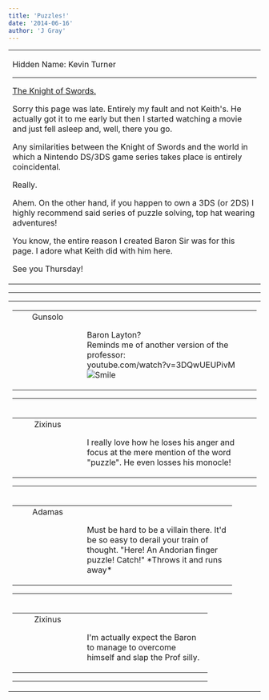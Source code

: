 ```yaml
---
title: 'Puzzles!'
date: '2014-06-16'
author: 'J Gray'
---
```


<div>
<!-- Main content here -->
<table border="0" class="post"><tbody><tr><td>
   
   <div class="post_body">
       <p>Hidden Name: Kevin Turner</p><hr><p><a href="/comics/146/" target="_blank">The Knight of Swords.</a></p><p>Sorry this page was late. Entirely my fault and not Keith's. He actually got it to me early but then I started watching a movie and just fell asleep and, well, there you go.</p><p>Any similarities between the Knight of Swords and the world in which a Nintendo DS/3DS game series takes place is entirely coincidental.</p><p>Really.</p><p>Ahem. On the other hand, if you happen to own a 3DS (or 2DS) I highly recommend said series of puzzle solving, top hat wearing adventures!</p><p>You know, the entire reason I created Baron Sir was for this page. I adore what Keith did with him here.</p><p>See you Thursday!</p>
   </div>
   </td></tr>
   </tbody></table><hr><table style="width:100%; border:0;" class="comment_table"><tbody><tr><td width="100%"><a name=""> </a><div style="width:100%;" class="comment"><table border="0" width="100%"><tbody><tr><td align="center" valign="top" width="125">
<span class="comment_title"><center>Gunsolo<br></center><a name="1427">&nbsp;</a></span><br>
<center><img src="https://www.gravatar.com/avatar.php?gravatar_id=a94f16ab08c7abb74820e668722a5ffc&amp;default=http%3A%2F%2Fmysteriesofthearcana.com%2Ftemplates%2Fmain%2Fimages%2Favatar.gif&amp;size=80&amp;rating=g" border="0" alt=""></center>
</td>
<td valign="top">


<p class="comment_text"> </p><p class="comment_text"><br> Baron Layton?<br>Reminds me of another version of the professor: <br>youtube.com/watch?v=3DQwUEUPivM<br><img src="/smilies/smile.gif" alt="Smile" border="0"><br></p>
 

</td></tr></tbody></table>
<hr></div></td></tr><tr><td width="100%"><a name=""> </a><div style="width:100%;" class="comment"><table border="0" width="100%"><tbody><tr><td align="center" valign="top" width="125">
<span class="comment_title"><center>Zixinus<br></center><a name="1429">&nbsp;</a></span><br>
<center><img src="https://www.gravatar.com/avatar.php?gravatar_id=54c0412ee00faed99e9cdc7d58e3cb61&amp;default=http%3A%2F%2Fmysteriesofthearcana.com%2Ftemplates%2Fmain%2Fimages%2Favatar.gif&amp;size=80&amp;rating=g" border="0" alt=""></center>
</td>
<td valign="top">


<p class="comment_text"> </p><p class="comment_text"><br> I really love how he loses his anger and focus at the mere mention of the word "puzzle". He even losses his monocle!<br></p>
 

</td></tr></tbody></table>
<hr></div></td></tr><tr><td width="100%"><a name=""> </a><div style="width:90%;" class="comment2"><table border="0" width="100%"><tbody><tr><td align="center" valign="top" width="125">
<span class="comment_title"><center>Adamas<br></center><a name="1430">&nbsp;</a></span><br>
<center><img src="https://www.gravatar.com/avatar.php?gravatar_id=63b5da7dbecbf4a2fac891b8f15ccbc4&amp;default=http%3A%2F%2Fmysteriesofthearcana.com%2Ftemplates%2Fmain%2Fimages%2Favatar.gif&amp;size=80&amp;rating=g" border="0" alt=""></center>
</td>
<td valign="top">


<p class="comment_text"> </p><p class="comment_text"><br> Must be hard to be a villain there. It'd be so easy to derail your train of thought. "Here! An Andorian finger puzzle! Catch!" *Throws it and runs away*<br></p>
 

</td></tr></tbody></table>
<hr></div></td></tr><tr><td width="100%"><a name=""> </a><div style="width:80%;" class="comment3"><table border="0" width="100%"><tbody><tr><td align="center" valign="top" width="125">
<span class="comment_title"><center>Zixinus<br></center><a name="1432">&nbsp;</a></span><br>
<center><img src="https://www.gravatar.com/avatar.php?gravatar_id=54c0412ee00faed99e9cdc7d58e3cb61&amp;default=http%3A%2F%2Fmysteriesofthearcana.com%2Ftemplates%2Fmain%2Fimages%2Favatar.gif&amp;size=80&amp;rating=g" border="0" alt=""></center>
</td>
<td valign="top">


<p class="comment_text"> </p><p class="comment_text"><br> I'm actually expect the Baron to manage to overcome himself and slap the Prof silly.</p>
 

</td></tr></tbody></table>
<hr></div></td></tr></tbody></table>
<!-- End main content -->
              </div>
